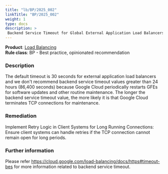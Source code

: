 ```yaml
---
title: "lb/BP/2025_002"
linkTitle: "BP/2025_002"
weight: 1
type: docs
description: >
 Backend Service Timeout for Global External Application Load Balancers
---
```


**Product**: [Load Balancing](https://cloud.google.com/load-balancing)\
**Rule class**: BP - Best practice, opinionated recommendation

### Description

The default timeout is 30 seconds for external application load balancers
and we don't recommend backend service timeout values greater than 24 hours
(86,400 seconds) because Google Cloud periodically restarts GFEs for software
updates and other routine maintenance. The longer the backend service timeout
value, the more likely it is that Google Cloud terminates TCP connections for
maintenance.

### Remediation

Implement Retry Logic in Client Systems for Long Running Connections:
Ensure client systems can handle retries if the TCP connection cannot remain open for long periods.

### Further information

Please refer https://cloud.google.com/load-balancing/docs/https#timeout-bes for more information
related to backend service timeout.
